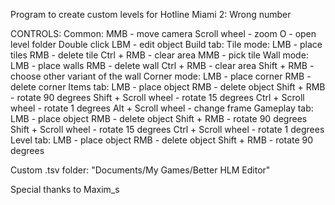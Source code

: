 Program to create custom levels for Hotline Miami 2: Wrong number

CONTROLS:
  Common:
    MMB - move camera
    Scroll wheel - zoom
    O - open level folder
    Double click LBM - edit object
  Build tab:
    Tile mode:
      LMB - place tiles
      RMB - delete tile
      Ctrl + RMB - clear area
      MMB - pick tile
    Wall mode:
      LMB - place walls
      RMB - delete wall
      Ctrl + RMB - clear area
      Shift + RMB - choose other variant of the wall
    Corner mode:
      LMB - place corner
      RMB - delete corner
  Items tab:
    LMB - place object
    RMB - delete object
    Shift + RMB - rotate 90 degrees
    Shift + Scroll wheel - rotate 15 degrees
    Ctrl + Scroll wheel - rotate 1 degrees
    Alt + Scroll wheel - change frame
  Gameplay tab:
    LMB - place object
    RMB - delete object
    Shift + RMB - rotate 90 degrees
    Shift + Scroll wheel - rotate 15 degrees
    Ctrl + Scroll wheel - rotate 1 degrees
  Level tab:
    LMB - place object
    RMB - delete object
    Shift + RMB - rotate 90 degrees

Custom .tsv folder: "Documents/My Games/Better HLM Editor"

Special thanks to Maxim_s
